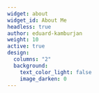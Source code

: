 ```yaml
---
widget: about
widget_id: About Me
headless: true
author: eduard-kamburjan
weight: 10
active: true
design:
  columns: "2"
  background:
    text_color_light: false
    image_darken: 0
---
```

